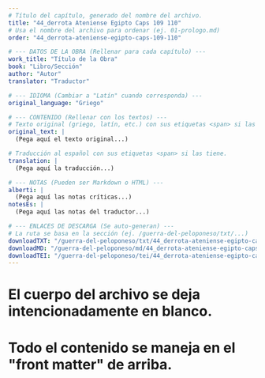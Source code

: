 ```yaml
---
# Título del capítulo, generado del nombre del archivo.
title: "44_derrota Ateniense Egipto Caps 109 110"
# Usa el nombre del archivo para ordenar (ej. 01-prologo.md)
order: "44_derrota-ateniense-egipto-caps-109-110"

# --- DATOS DE LA OBRA (Rellenar para cada capítulo) ---
work_title: "Título de la Obra"
book: "Libro/Sección"
author: "Autor"
translator: "Traductor"

# --- IDIOMA (Cambiar a "Latín" cuando corresponda) ---
original_language: "Griego"

# --- CONTENIDO (Rellenar con los textos) ---
# Texto original (griego, latín, etc.) con sus etiquetas <span> si las tiene.
original_text: |
  (Pega aquí el texto original...)

# Traducción al español con sus etiquetas <span> si las tiene.
translation: |
  (Pega aquí la traducción...)

# --- NOTAS (Pueden ser Markdown o HTML) ---
alberti: |
  (Pega aquí las notas críticas...)
notesEs: |
  (Pega aquí las notas del traductor...)

# --- ENLACES DE DESCARGA (Se auto-generan) ---
# La ruta se basa en la sección (ej. /guerra-del-peloponeso/txt/...)
downloadTXT: "/guerra-del-peloponeso/txt/44_derrota-ateniense-egipto-caps-109-110.txt"
downloadMD: "/guerra-del-peloponeso/md/44_derrota-ateniense-egipto-caps-109-110.md"
downloadTEI: "/guerra-del-peloponeso/tei/44_derrota-ateniense-egipto-caps-109-110.xml"
---
```

# El cuerpo del archivo se deja intencionadamente en blanco.
# Todo el contenido se maneja en el "front matter" de arriba.